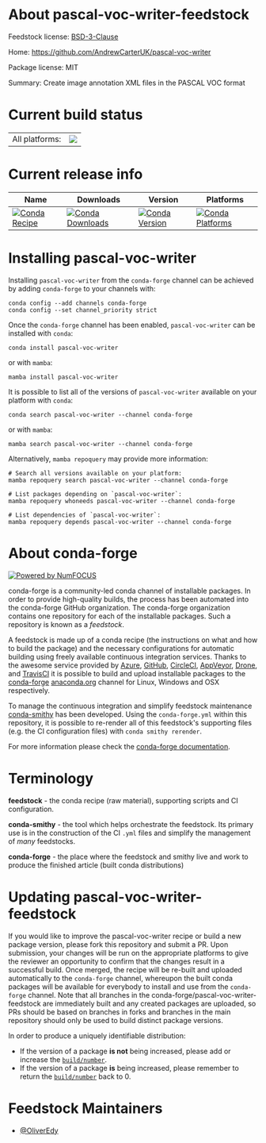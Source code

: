 About pascal-voc-writer-feedstock
=================================

Feedstock license: [BSD-3-Clause](https://github.com/conda-forge/pascal-voc-writer-feedstock/blob/main/LICENSE.txt)

Home: https://github.com/AndrewCarterUK/pascal-voc-writer

Package license: MIT

Summary: Create image annotation XML files in the PASCAL VOC format

Current build status
====================


<table><tr><td>All platforms:</td>
    <td>
      <a href="https://dev.azure.com/conda-forge/feedstock-builds/_build/latest?definitionId=21331&branchName=main">
        <img src="https://dev.azure.com/conda-forge/feedstock-builds/_apis/build/status/pascal-voc-writer-feedstock?branchName=main">
      </a>
    </td>
  </tr>
</table>

Current release info
====================

| Name | Downloads | Version | Platforms |
| --- | --- | --- | --- |
| [![Conda Recipe](https://img.shields.io/badge/recipe-pascal--voc--writer-green.svg)](https://anaconda.org/conda-forge/pascal-voc-writer) | [![Conda Downloads](https://img.shields.io/conda/dn/conda-forge/pascal-voc-writer.svg)](https://anaconda.org/conda-forge/pascal-voc-writer) | [![Conda Version](https://img.shields.io/conda/vn/conda-forge/pascal-voc-writer.svg)](https://anaconda.org/conda-forge/pascal-voc-writer) | [![Conda Platforms](https://img.shields.io/conda/pn/conda-forge/pascal-voc-writer.svg)](https://anaconda.org/conda-forge/pascal-voc-writer) |

Installing pascal-voc-writer
============================

Installing `pascal-voc-writer` from the `conda-forge` channel can be achieved by adding `conda-forge` to your channels with:

```
conda config --add channels conda-forge
conda config --set channel_priority strict
```

Once the `conda-forge` channel has been enabled, `pascal-voc-writer` can be installed with `conda`:

```
conda install pascal-voc-writer
```

or with `mamba`:

```
mamba install pascal-voc-writer
```

It is possible to list all of the versions of `pascal-voc-writer` available on your platform with `conda`:

```
conda search pascal-voc-writer --channel conda-forge
```

or with `mamba`:

```
mamba search pascal-voc-writer --channel conda-forge
```

Alternatively, `mamba repoquery` may provide more information:

```
# Search all versions available on your platform:
mamba repoquery search pascal-voc-writer --channel conda-forge

# List packages depending on `pascal-voc-writer`:
mamba repoquery whoneeds pascal-voc-writer --channel conda-forge

# List dependencies of `pascal-voc-writer`:
mamba repoquery depends pascal-voc-writer --channel conda-forge
```


About conda-forge
=================

[![Powered by
NumFOCUS](https://img.shields.io/badge/powered%20by-NumFOCUS-orange.svg?style=flat&colorA=E1523D&colorB=007D8A)](https://numfocus.org)

conda-forge is a community-led conda channel of installable packages.
In order to provide high-quality builds, the process has been automated into the
conda-forge GitHub organization. The conda-forge organization contains one repository
for each of the installable packages. Such a repository is known as a *feedstock*.

A feedstock is made up of a conda recipe (the instructions on what and how to build
the package) and the necessary configurations for automatic building using freely
available continuous integration services. Thanks to the awesome service provided by
[Azure](https://azure.microsoft.com/en-us/services/devops/), [GitHub](https://github.com/),
[CircleCI](https://circleci.com/), [AppVeyor](https://www.appveyor.com/),
[Drone](https://cloud.drone.io/welcome), and [TravisCI](https://travis-ci.com/)
it is possible to build and upload installable packages to the
[conda-forge](https://anaconda.org/conda-forge) [anaconda.org](https://anaconda.org/)
channel for Linux, Windows and OSX respectively.

To manage the continuous integration and simplify feedstock maintenance
[conda-smithy](https://github.com/conda-forge/conda-smithy) has been developed.
Using the ``conda-forge.yml`` within this repository, it is possible to re-render all of
this feedstock's supporting files (e.g. the CI configuration files) with ``conda smithy rerender``.

For more information please check the [conda-forge documentation](https://conda-forge.org/docs/).

Terminology
===========

**feedstock** - the conda recipe (raw material), supporting scripts and CI configuration.

**conda-smithy** - the tool which helps orchestrate the feedstock.
                   Its primary use is in the construction of the CI ``.yml`` files
                   and simplify the management of *many* feedstocks.

**conda-forge** - the place where the feedstock and smithy live and work to
                  produce the finished article (built conda distributions)


Updating pascal-voc-writer-feedstock
====================================

If you would like to improve the pascal-voc-writer recipe or build a new
package version, please fork this repository and submit a PR. Upon submission,
your changes will be run on the appropriate platforms to give the reviewer an
opportunity to confirm that the changes result in a successful build. Once
merged, the recipe will be re-built and uploaded automatically to the
`conda-forge` channel, whereupon the built conda packages will be available for
everybody to install and use from the `conda-forge` channel.
Note that all branches in the conda-forge/pascal-voc-writer-feedstock are
immediately built and any created packages are uploaded, so PRs should be based
on branches in forks and branches in the main repository should only be used to
build distinct package versions.

In order to produce a uniquely identifiable distribution:
 * If the version of a package **is not** being increased, please add or increase
   the [``build/number``](https://docs.conda.io/projects/conda-build/en/latest/resources/define-metadata.html#build-number-and-string).
 * If the version of a package **is** being increased, please remember to return
   the [``build/number``](https://docs.conda.io/projects/conda-build/en/latest/resources/define-metadata.html#build-number-and-string)
   back to 0.

Feedstock Maintainers
=====================

* [@OliverEdy](https://github.com/OliverEdy/)

